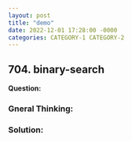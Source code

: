 ```yaml
---
layout: post
title: "demo"
date: 2022-12-01 17:28:00 -0000
categories: CATEGORY-1 CATEGORY-2
---
```

## 704. binary-search 
**Question:**

### Gneral Thinking:


### Solution: 
```

```
